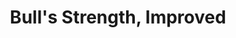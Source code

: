 ---
title: "Bull's Strength, Improved"

spell:
  schools:
    - name:        "Transmutation"
      subschools:  []
      descriptors: []
  classes:
    - name: "Cleric"
      abbr: "Clr"
      level: 6
    - name: "Druid"
      abbr: "Drd"
      level: 6
    - name: "Sorcerer/Wizard"
      abbr: "Sor/Wiz"
      level: 6
  components:         [V, S, M/DF]
  castingTime:        "1 standard action"
  range:              "Touch"
  target:             "Creature touched"
  duration:           "1 round/level"
  savingThrow:        "Will negates (harmless)"
  spellResistance:    "Yes (harmless)"
  materialComponents: ["A few hairs, or a pinch of dung, from a bull."]
  description:        |
    The subject becomes stronger. The spell grants a +10 enhancement bonus to Strength, adding the usual benefits to melee attack rolls, melee damage rolls, and other uses of the Strength modifier.
---